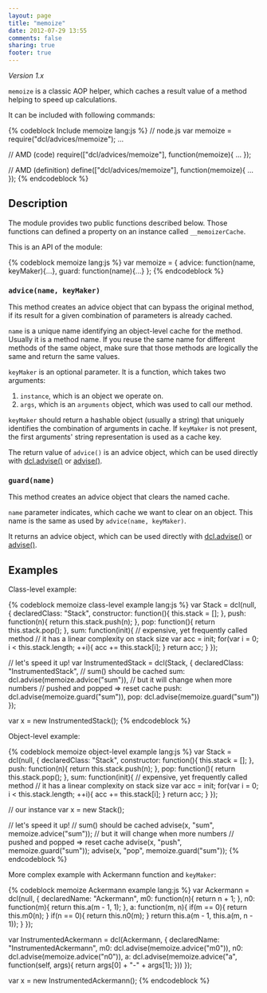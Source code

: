```yaml
---
layout: page
title: "memoize"
date: 2012-07-29 13:55
comments: false
sharing: true
footer: true
---
```


*Version 1.x*

`memoize` is a classic AOP helper, which caches a result value of a method helping
to speed up calculations.

It can be included with following commands:

{% codeblock Include memoize lang:js %}
// node.js
var memoize = require("dcl/advices/memoize");
...

// AMD (code)
require(["dcl/advices/memoize"], function(memoize){
  ...
});

// AMD (definition)
define(["dcl/advices/memoize"], function(memoize){
  ...
});
{% endcodeblock %}

## Description

The module provides two public functions described below. Those functions
can defined a property on an instance called `__memoizerCache`.

This is an API of the module:

{% codeblock memoize lang:js %}
var memoize = {
  advice: function(name, keyMaker){...},
  guard:  function(name){...}
};
{% endcodeblock %}

### `advice(name, keyMaker)`

This method creates an advice object that can bypass the original method,
if its result for a given combination of parameters is already cached.

`name` is a unique name identifying an object-level cache for the method.
Usually it is a method name. If you reuse the same name for different methods
of the same object, make sure that those methods are logically the same and
return the same values.

`keyMaker` is an optional parameter. It is a function, which takes two arguments:

1. `instance`, which is an object we operate on.
2. `args`, which is an `arguments` object, which was used to call our method.

`keyMaker` should return a hashable object (usually a string) that uniquely
identifies the combination of arguments in cache. If `keyMaker` is not present,
the first arguments' string representation is used as a cache key.

The return value of `advice()` is an advice object, which can be used directly
with [dcl.advise()](../dcl_js/advise) or [advise()](../advise_js/advise).

### `guard(name)`

This method creates an advice object that clears the named cache.

`name` parameter indicates, which cache we want to clear on an object. This name
is the same as used by `advice(name, keyMaker)`.

It returns an advice object, which can be used directly with
[dcl.advise()](../dcl_js/advise) or [advise()](../advise_js/advise).

## Examples

Class-level example:

{% codeblock memoize class-level example lang:js %}
var Stack = dcl(null, {
  declaredClass: "Stack",
  constructor: function(){
    this.stack = [];
  },
  push: function(n){
    return this.stack.push(n);
  },
  pop: function(){
    return this.stack.pop();
  },
  sum: function(init){
    // expensive, yet frequently called method
    // it has a linear complexity on stack size
    var acc = init;
    for(var i = 0; i < this.stack.length; ++i){
      acc += this.stack[i];
    }
    return acc;
  }
});

// let's speed it up!
var InstrumentedStack = dcl(Stack, {
  declaredClass: "InstrumentedStack",
  // sum() should be cached
  sum: dcl.advise(memoize.advice("sum")),
  // but it will change when more numbers
  // pushed and popped => reset cache
  push: dcl.advise(memoize.guard("sum")),
  pop:  dcl.advise(memoize.guard("sum"))
});

var x = new InstrumentedStack();
{% endcodeblock %}

Object-level example:

{% codeblock memoize object-level example lang:js %}
var Stack = dcl(null, {
  declaredClass: "Stack",
  constructor: function(){
    this.stack = [];
  },
  push: function(n){
    return this.stack.push(n);
  },
  pop: function(){
    return this.stack.pop();
  },
  sum: function(init){
    // expensive, yet frequently called method
    // it has a linear complexity on stack size
    var acc = init;
    for(var i = 0; i < this.stack.length; ++i){
      acc += this.stack[i];
    }
    return acc;
  }
});

// our instance
var x = new Stack();

// let's speed it up!
// sum() should be cached
advise(x, "sum", memoize.advice("sum"));
// but it will change when more numbers
// pushed and popped => reset cache
advise(x, "push", memoize.guard("sum"));
advise(x, "pop",  memoize.guard("sum"));
{% endcodeblock %}

More complex example with Ackermann function and `keyMaker`:

{% codeblock memoize Ackermann example lang:js %}
var Ackermann = dcl(null, {
  declaredName: "Ackermann",
  m0: function(n){
    return n + 1;
  },
  n0: function(m){
    return this.a(m - 1, 1);
  },
  a: function(m, n){
    if(m == 0){
      return this.m0(n);
    }
    if(n == 0){
      return this.n0(m);
    }
    return this.a(m - 1, this.a(m, n - 1));
  }
});

var InstrumentedAckermann = dcl(Ackermann, {
  declaredName: "InstrumentedAckermann",
  m0: dcl.advise(memoize.advice("m0")),
  n0: dcl.advise(memoize.advice("n0")),
  a:  dcl.advise(memoize.advice("a", function(self, args){
    return args[0] + "-" + args[1];
  }))
});

var x = new InstrumentedAckermann();
{% endcodeblock %}
